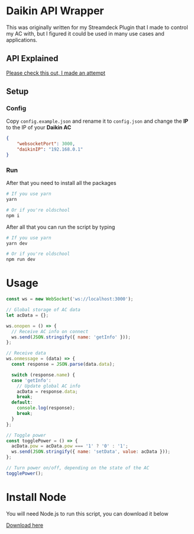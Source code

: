 # Daikin API Wrapper
This was originally written for my Streamdeck Plugin that I made to control my AC with, but I figured it could be used in many use cases and applications.

## API Explained
[Please check this out, I made an attempt](https://github.com/Elian0213/daikin-wrapper-websocket/tree/master/src/types)

## Setup

### Config
Copy  ``config.example.json`` and rename it to ``config.json`` and change the **IP** to the IP of your **Daikin AC**


```json
{
    "websocketPort": 3000,
    "daikinIP": "192.168.0.1"
}
```

### Run

After that you need to install all the packages
````bash
# If you use yarn
yarn

# Or if you're oldschool
npm i
````

After all that you can run the script by typing
````bash
# If you use yarn
yarn dev

# Or if you're oldschool
npm run dev
````

# Usage
```js
const ws = new WebSocket('ws://localhost:3000');

// Global storage of AC data
let acData = {};

ws.onopen = () => {
  // Receive AC info on connect
  ws.send(JSON.stringify({ name: 'getInfo' }));
};

// Receive data
ws.onmessage = (data) => {
  const response = JSON.parse(data.data);

  switch (response.name) {
  case 'getInfo':
    // Update global AC info
    acData = response.data;
    break;
  default:
    console.log(response);
    break;
  }
};

// Toggle power
const togglePower = () => {
  acData.pow = acData.pow === '1' ? '0' : '1';
  ws.send(JSON.stringify({ name: 'setData', value: acData }));
};

// Turn power on/off, depending on the state of the AC
togglePower();
```

# Install Node
You will need Node.js to run this script, you can download it below

[Download here](https://nodejs.org/en/download/)
